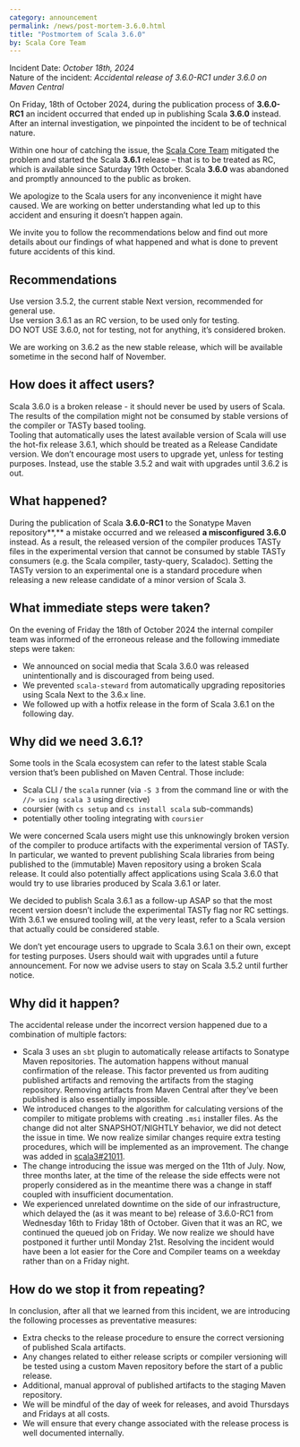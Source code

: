 ```yaml
---
category: announcement
permalink: /news/post-mortem-3.6.0.html
title: "Postmortem of Scala 3.6.0"
by: Scala Core Team
---
```


Incident Date: _October 18th, 2024_  
Nature of the incident: _Accidental release of 3.6.0-RC1 under 3.6.0 on Maven
Central_

On Friday, 18th of October 2024, during the publication process of **3.6.0-RC1**
an incident occurred that ended up in publishing Scala **3.6.0** instead. After
an internal investigation, we pinpointed the incident to be of technical nature.

Within one hour of catching the issue, the
[Scala Core Team](https://scala-lang.org/scala-core/) mitigated the problem and
started the Scala **3.6.1** release – that is to be treated as RC, which is
available since Saturday 19th October. Scala **3.6.0** was abandoned and
promptly announced to the public as broken.

We apologize to the Scala users for any inconvenience it might have caused. We
are working on better understanding what led up to this accident and ensuring it
doesn’t happen again.

We invite you to follow the recommendations below and find out more details
about our findings of what happened and what is done to prevent future accidents
of this kind.

## Recommendations

Use version 3.5.2, the current stable Next version, recommended for general
use.  
Use version 3.6.1 as an RC version, to be used only for testing.  
DO NOT USE 3.6.0, not for testing, not for anything, it’s considered broken.

We are working on 3.6.2 as the new stable release, which will be available
sometime in the second half of November.

## How does it affect users?

Scala 3.6.0 is a broken release \- it should never be used by users of Scala.
The results of the compilation might not be consumed by stable versions of the
compiler or TASTy based tooling.  
Tooling that automatically uses the latest available version of Scala will use
the hot-fix release 3.6.1, which should be treated as a Release Candidate
version. We don’t encourage most users to upgrade yet, unless for testing
purposes. Instead, use the stable 3.5.2 and wait with upgrades until 3.6.2 is
out.

## What happened?

During the publication of Scala **3.6.0-RC1** to the Sonatype Maven
repository**,** a mistake occurred and we released **a misconfigured 3.6.0**
instead. As a result, the released version of the compiler produces TASTy files
in the experimental version that cannot be consumed by stable TASTy consumers
(e.g. the Scala compiler, tasty-query, Scaladoc). Setting the TASTy version to
an experimental one is a standard procedure when releasing a new release
candidate of a minor version of Scala 3\.

## What immediate steps were taken?

On the evening of Friday the 18th of October 2024 the internal compiler team was
informed of the erroneous release and the following immediate steps were taken:

- We announced on social media that Scala 3.6.0 was released unintentionally and
  is discouraged from being used.
- We prevented `scala-steward` from automatically upgrading repositories using
  Scala Next to the 3.6.x line.
- We followed up with a hotfix release in the form of Scala 3.6.1 on the
  following day.

## Why did we need 3.6.1?

Some tools in the Scala ecosystem can refer to the latest stable Scala version
that’s been published on Maven Central. Those include:

- Scala CLI / the `scala` runner (via `-S 3` from the command line or with the
  `//> using scala 3` using directive)
- coursier (with `cs setup` and `cs install scala` sub-commands)
- potentially other tooling integrating with `coursier`

We were concerned Scala users might use this unknowingly broken version of the
compiler to produce artifacts with the experimental version of TASTy. In
particular, we wanted to prevent publishing Scala libraries from being published
to the (immutable) Maven repository using a broken Scala release. It could also
potentially affect applications using Scala 3.6.0 that would try to use
libraries produced by Scala 3.6.1 or later.

We decided to publish Scala 3.6.1 as a follow-up ASAP so that the most recent
version doesn’t include the experimental TASTy flag nor RC settings. With 3.6.1
we ensured tooling will, at the very least, refer to a Scala version that
actually could be considered stable.

We don’t yet encourage users to upgrade to Scala 3.6.1 on their own, except for
testing purposes. Users should wait with upgrades until a future announcement.
For now we advise users to stay on Scala 3.5.2 until further notice.

## Why did it happen?

The accidental release under the incorrect version happened due to a combination
of multiple factors:

- Scala 3 uses an `sbt` plugin to automatically release artifacts to Sonatype
  Maven repositories. The automation happens without manual confirmation of the
  release. This factor prevented us from auditing published artifacts and
  removing the artifacts from the staging repository. Removing artifacts from
  Maven Central after they’ve been published is also essentially impossible.
- We introduced changes to the algorithm for calculating versions of the
  compiler to mitigate problems with creating `.msi` installer files. As the
  change did not alter SNAPSHOT/NIGHTLY behavior, we did not detect the issue in
  time. We now realize similar changes require extra testing procedures, which
  will be implemented as an improvement. The change was added in
  [scala3\#21011](https://github.com/scala/scala3/pull/21011).
- The change introducing the issue was merged on the 11th of July. Now, three
  months later, at the time of the release the side effects were not properly
  considered as in the meantime there was a change in staff coupled with
  insufficient documentation.
- We experienced unrelated downtime on the side of our infrastructure, which
  delayed the (as it was meant to be) release of 3.6.0-RC1 from Wednesday 16th
  to Friday 18th of October. Given that it was an RC, we continued the queued
  job on Friday. We now realize we should have postponed it further until Monday
  21st. Resolving the incident would have been a lot easier for the Core and
  Compiler teams on a weekday rather than on a Friday night.

## How do we stop it from repeating?

In conclusion, after all that we learned from this incident, we are introducing
the following processes as preventative measures:

- Extra checks to the release procedure to ensure the correct versioning of
  published Scala artifacts.
- Any changes related to either release scripts or compiler versioning will be
  tested using a custom Maven repository before the start of a public release.
- Additional, manual approval of published artifacts to the staging Maven
  repository.
- We will be mindful of the day of week for releases, and avoid Thursdays and
  Fridays at all costs.
- We will ensure that every change associated with the release process is well
  documented internally.
